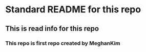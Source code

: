 # Standard README for this repo


## This is read info for this repo


### This repo is first repo created by MeghanKim

 
